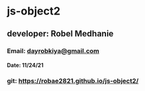 # js-object2
## developer: Robel Medhanie
### Email: dayrobkiya@gmail.com
#### Date: 11/24/21
### git: https://robae2821.github.io/js-object2/
